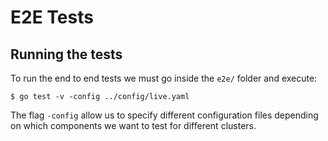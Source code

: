 # E2E Tests

## Running the tests

To run the end to end tests we must go inside the `e2e/` folder and execute:

```
$ go test -v -config ../config/live.yaml
```

The flag `-config` allow us to specify different configuration files depending on which components we want to test for different clusters.  
